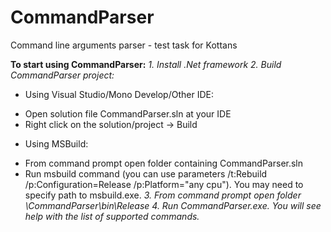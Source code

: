 # CommandParser
Command line arguments parser - test task for Kottans

**To start using CommandParser:**
*1. Install .Net framework*
*2. Build CommandParser project:*
* Using Visual Studio/Mono Develop/Other IDE:
- Open solution file CommandParser.sln at your IDE
- Right click on the solution/project -> Build
* Using MSBuild:
- From command prompt open folder containing CommandParser.sln
- Run msbuild command (you can use parameters /t:Rebuild /p:Configuration=Release /p:Platform="any cpu"). You may need to specify path to msbuild.exe.
*3. From command prompt open folder <path to solution folder>\CommandParser\bin\Release*
*4. Run CommandParser.exe. You will see help with the list of supported commands.*